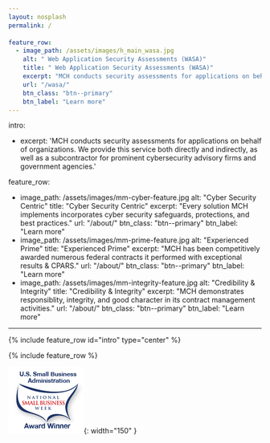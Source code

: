 ```yaml
---
layout: nosplash
permalink: /

feature_row:
  - image_path: /assets/images/h_main_wasa.jpg
    alt: " Web Application Security Assessments (WASA)"
    title: " Web Application Security Assessments (WASA)"
    excerpt: "MCH conducts security assessments for applications on behalf of organizations. We provide this service both directly and indirectly, as well as a subcontractor for prominent cybersecurity advisory firms and government agencies."
    url: "/wasa/"
    btn_class: "btn--primary"
    btn_label: "Learn more"    
---
```


intro: 
  - excerpt: 'MCH conducts security assessments for applications on behalf of organizations. We provide this service both directly and indirectly, as well as a subcontractor for prominent cybersecurity advisory firms and government agencies.'

feature_row:
  - image_path: /assets/images/mm-cyber-feature.jpg
    alt: "Cyber Security Centric"
    title: "Cyber Security Centric"
    excerpt: "Every solution MCH implements incorporates cyber security safeguards, protections, and best practices."
    url: "/about/"
    btn_class: "btn--primary"
    btn_label: "Learn more"
  - image_path: /assets/images/mm-prime-feature.jpg
    alt: "Experienced Prime"
    title: "Experienced Prime"
    excerpt: "MCH has been competitively awarded numerous federal contracts it performed with exceptional results & CPARS."
    url: "/about/"
    btn_class: "btn--primary"
    btn_label: "Learn more"
  - image_path: /assets/images/mm-integrity-feature.jpg
    alt: "Credibility & Integrity"
    title: "Credibility & Integrity"
    excerpt: "MCH demonstrates responsiblity, integrity, and good character in its contract management activities."
    url: "/about/"
    btn_class: "btn--primary"
    btn_label: "Learn more"      
---

{% include feature_row id="intro" type="center" %}

{% include feature_row %}

![US Small Business Week Award Winner](/assets/images/sba_nsbw_award_winner.png){: width="150" }
